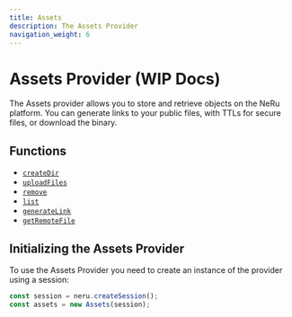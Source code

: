 ```yaml
---
title: Assets
description: The Assets Provider
navigation_weight: 6
---
```


# Assets Provider (WIP Docs)

The Assets provider allows you to store and retrieve objects on the NeRu platform. You can generate links to your public files, with TTLs for secure files, or download the binary.

## Functions

* [`createDir`](/neru/code-snippets/assets-provider/create-directory)
* [`uploadFiles`](/neru/code-snippets/assets-provider/upload)
* [`remove`](/neru/code-snippets/assets-provider/remove)
* [`list`](/neru/code-snippets/assets-provider/list)
* [`generateLink`](/neru/code-snippets/assets-provider/gen-link)
* [`getRemoteFile`](/neru/code-snippets/assets-provider/get-file)


## Initializing the Assets Provider

To use the Assets Provider you need to create an instance of the provider using a session:

```javascript
const session = neru.createSession();
const assets = new Assets(session);
```